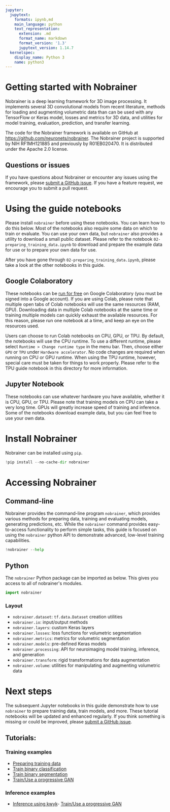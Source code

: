 ```yaml
---
jupyter:
  jupytext:
    formats: ipynb,md
    main_language: python
    text_representation:
      extension: .md
      format_name: markdown
      format_version: '1.3'
      jupytext_version: 1.14.7
  kernelspec:
    display_name: Python 3
    name: python3
---
```


<!-- #region id="JZjOrKRnq5aa" -->
# Getting started with Nobrainer

Nobrainer is a deep learning framework for 3D image processing. It implements several 3D convolutional models from recent literature, methods for loading and augmenting volumetric data than can be used with any TensorFlow or Keras model, losses and metrics for 3D data, and utilities for model training, evaluation, prediction, and transfer learning.

The code for the Nobrainer framework is available on GitHub at https://github.com/neuronets/nobrainer. The Nobrainer project is supported by NIH RF1MH121885 and previously by R01EB020470. It is distributed under the Apache 2.0 license.

## Questions or issues

If you have questions about Nobrainer or encounter any issues using the framework, please [submit a GitHub issue](https://github.com/neuronets/helpdesk/issues/new/choose). If you have a feature request, we encourage you to submit a pull request.
<!-- #endregion -->

<!-- #region id="bwaWX82pq5ad" -->
# Using the guide notebooks

Please install `nobrainer` before using these notebooks. You can learn how to do this below. Most of the notebooks also require some data on which to train or evaluate. You can use your own data, but `nobrainer` also provides a utility to download a small public dataset. Please refer to the notebook `02-preparing_training_data.ipynb` to download and prepare the example data for use or to prepare your own data for use.

After you have gone through `02-preparing_training_data.ipynb`, please take a look at the other notebooks in this guide.

## Google Colaboratory

These notebooks can be [run for free](https://colab.research.google.com/github/neuronets/nobrainer-book/blob/ohinds-guide-api) on Google Colaboratory (you must be signed into a Google account). If you are using Colab, please note that multiple open tabs of Colab notebooks will use the same resources (RAM, GPU). Downloading data in multiple Colab notebooks at the same time or training multiple models can quickly exhaust the available resources. For this reason, please run one notebook at a time, and keep an eye on the resources used.

Users can choose to run Colab notebooks on CPU, GPU, or TPU. By default, the notebooks will use the CPU runtime. To use a different runtime, please select `Runtime > Change runtime type` in the menu bar. Then, choose either `GPU` or `TPU` under `Hardware accelerator`. No code changes are required when running on CPU or GPU runtime. When using the TPU runtime, however, special care must be taken for things to work properly. Please refer to the TPU guide notebook in this directory for more information.

## Jupyter Notebook

These notebooks can use whatever hardware you have available, whether it is CPU, GPU, or TPU. Please note that training models on CPU can take a very long time. GPUs will greatly increase speed of training and inference. Some of the notebooks download example data, but you can feel free to use your own data.
<!-- #endregion -->

<!-- #region id="1fO5RSFbq5ad" -->
# Install Nobrainer

Nobrainer can be installed using `pip`.
<!-- #endregion -->

```python id="_xELN1Hcq5ae"
!pip install --no-cache-dir nobrainer
```

<!-- #region id="UVMXci7Mq5ae" -->
# Accessing Nobrainer

## Command-line

Nobrainer provides the command-line program `nobrainer`, which provides various methods for preparing data, training and evaluating models, generating predictions, etc. While the `nobrainer` command provides easy-to-access functionality to perform simple tasks, this guide is focused on using the `nobrainer` python API to demonstrate advanced, low-level training capabilities.
<!-- #endregion -->

```python id="HU6edUxDq5af"
!nobrainer --help
```

<!-- #region id="AP6dWeNXq5af" -->
## Python

The `nobrainer` Python package can be imported as below. This gives you access to all of nobrainer's modules.
<!-- #endregion -->

```python id="G8mYOLaWq5af"
import nobrainer
```

<!-- #region id="eKpEQi0Xq5ag" -->
### Layout

- `nobrainer.dataset`: `tf.data.Dataset` creation utilities
- `nobrainer.io`: input/output methods
- `nobrainer.layers`: custom Keras layers
- `nobrainer.losses`: loss functions for volumetric segmentation
- `nobrainer.metrics`: metrics for volumetric segmentation
- `nobrainer.models`: pre-defined Keras models
- `nobrainer.processing`: API for neuroimaging model training, inference, and generation
- `nobrainer.transform`: rigid transformations for data augmentation
- `nobrainer.volume`: utilities for manipulating and augmenting volumetric data
<!-- #endregion -->

<!-- #region id="VG0lFj2gq5ag" -->
# Next steps

The subsequent Jupyter notebooks in this guide demonstrate how to use `nobrainer` to prepare training data, train models, and more. These tutorial notebooks will be updated and enhanced regularly. If you think something is missing or could be improved, please [submit a GitHub issue](https://github.com/neuronets/helpdesk/issues/new/choose).

## Tutorials:

### Training examples

- [Preparing training data](https://colab.research.google.com/github/neuronets/nobrainer-book/blob/ohinds-guide-api/docs/nobrainer-guides//02-preparing_training_data.ipynb)
- [Train binary classification](https://colab.research.google.com/github/neuronets/nobrainer-book/blob/ohinds-guide-api/docs/nobrainer-guides//train_binary_classification.ipynb)
- [Train binary segmentation](https://colab.research.google.com/github/neuronets/nobrainer-book/blob/ohinds-guide-api/docs/nobrainer-guides//train_binary_segmentation.ipynb)
- [Train/Use a progressive GAN](https://colab.research.google.com/github/neuronets/nobrainer-book/blob/ohinds-guide-api/docs/nobrainer-guides//train_generation_progressive.ipynb)

### Inference examples

- [Inference using kwyk](https://colab.research.google.com/github/neuronets/nobrainer-book/blob/ohinds-guide-api/docs/nobrainer-guides//Inference_with_kwyk_model.ipynb)- [Train/Use a progressive GAN](https://colab.research.google.com/github/neuronets/nobrainer-book/blob/ohinds-guide-api/docs/nobrainer-guides//train_generation_progressive.ipynb)

<!-- #endregion -->

```python id="Nf6LQLwcob5i"

```
